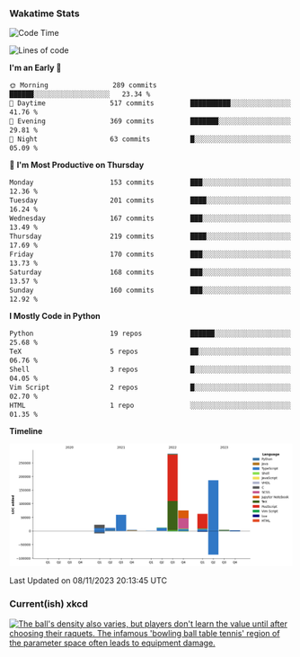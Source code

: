### Wakatime Stats
<!--START_SECTION:waka-->
![Code Time](http://img.shields.io/badge/Code%20Time-2%2C106%20hrs%2036%20mins-blue)

![Lines of code](https://img.shields.io/badge/From%20Hello%20World%20I%27ve%20Written-721.6%20thousand%20lines%20of%20code-blue)

**I'm an Early 🐤** 

```text
🌞 Morning                289 commits         ██████░░░░░░░░░░░░░░░░░░░   23.34 % 
🌆 Daytime                517 commits         ██████████░░░░░░░░░░░░░░░   41.76 % 
🌃 Evening                369 commits         ███████░░░░░░░░░░░░░░░░░░   29.81 % 
🌙 Night                  63 commits          █░░░░░░░░░░░░░░░░░░░░░░░░   05.09 % 
```
📅 **I'm Most Productive on Thursday** 

```text
Monday                   153 commits         ███░░░░░░░░░░░░░░░░░░░░░░   12.36 % 
Tuesday                  201 commits         ████░░░░░░░░░░░░░░░░░░░░░   16.24 % 
Wednesday                167 commits         ███░░░░░░░░░░░░░░░░░░░░░░   13.49 % 
Thursday                 219 commits         ████░░░░░░░░░░░░░░░░░░░░░   17.69 % 
Friday                   170 commits         ███░░░░░░░░░░░░░░░░░░░░░░   13.73 % 
Saturday                 168 commits         ███░░░░░░░░░░░░░░░░░░░░░░   13.57 % 
Sunday                   160 commits         ███░░░░░░░░░░░░░░░░░░░░░░   12.92 % 
```


**I Mostly Code in Python** 

```text
Python                   19 repos            ██████░░░░░░░░░░░░░░░░░░░   25.68 % 
TeX                      5 repos             ██░░░░░░░░░░░░░░░░░░░░░░░   06.76 % 
Shell                    3 repos             █░░░░░░░░░░░░░░░░░░░░░░░░   04.05 % 
Vim Script               2 repos             █░░░░░░░░░░░░░░░░░░░░░░░░   02.70 % 
HTML                     1 repo              ░░░░░░░░░░░░░░░░░░░░░░░░░   01.35 % 
```



**Timeline**

![Lines of Code chart](https://raw.githubusercontent.com/joshuajeschek/joshuajeschek/main/assets/bar_graph.png)


 Last Updated on 08/11/2023 20:13:45 UTC
<!--END_SECTION:waka-->

### Current(ish) xkcd
<a id="xkcd-a" title="The ball's density also varies, but players don't learn the value until after choosing their raquets. The infamous 'bowling ball table tennis' region of the parameter space often leads to equipment damage." href="https://www.xkcd.com" target="_blank">
        <img align="center" id="xkcd-img" src="https://imgs.xkcd.com/comics/parameterball.png" alt="The ball's density also varies, but players don't learn the value until after choosing their raquets. The infamous 'bowling ball table tennis' region of the parameter space often leads to equipment damage." height=300 />
</a>
